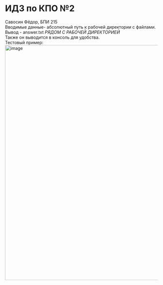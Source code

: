 # ИДЗ по КПО №2
Савосин Фёдор, БПИ 215
<br>Вводимые данные- абсолютный путь к рабочей директории с файлами.<br/>
Вывод - answer.txt *РЯДОМ С РАБОЧЕЙ ДИРЕКТОРИЕЙ*<br/>
Также он выводится в консоль для удобства.<br/>
Тестовый пример:
<img width="776" alt="image" src="https://user-images.githubusercontent.com/54284301/210110768-88022400-784c-4fce-92ba-6df5cb1a0a33.png">

